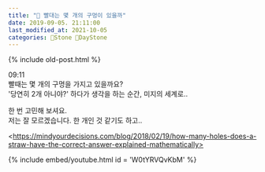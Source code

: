 ```yaml
---
title: "🌱 빨대는 몇 개의 구멍이 있을까"
date: 2019-09-05. 21:11:00
last_modified_at: 2021-10-05
categories: 🗿Stone 🌱DayStone
---
```

{% include old-post.html %}

09:11  
빨때는 몇 개의 구멍을 가지고 있을까요?  
'당연히 2개 아니야?' 하다가 생각을 하는 순간, 미지의 세계로..  

한 번 고민해 보셔요.  
저는 잘 모르겠습니다. 한 개인 것 같기도 하고..  

<​https://mindyourdecisions.com/blog/2018/02/19/how-many-holes-does-a-straw-have-the-correct-answer-explained-mathematically>  

{% include embed/youtube.html id = 'W0tYRVQvKbM' %}

